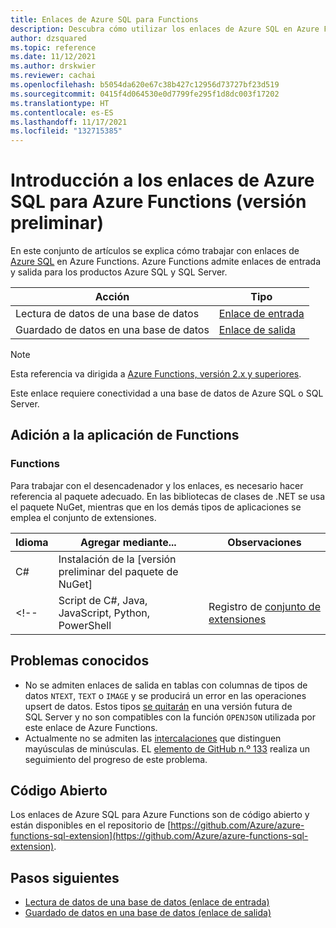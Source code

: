 ```yaml
---
title: Enlaces de Azure SQL para Functions
description: Descubra cómo utilizar los enlaces de Azure SQL en Azure Functions.
author: dzsquared
ms.topic: reference
ms.date: 11/12/2021
ms.author: drskwier
ms.reviewer: cachai
ms.openlocfilehash: b5054da620e67c38b427c12956d73727bf23d519
ms.sourcegitcommit: 0415f4d064530e0d7799fe295f1d8dc003f17202
ms.translationtype: HT
ms.contentlocale: es-ES
ms.lasthandoff: 11/17/2021
ms.locfileid: "132715385"
---
```

# <a name="azure-sql-bindings-for-azure-functions-overview-preview"></a>Introducción a los enlaces de Azure SQL para Azure Functions (versión preliminar)

En este conjunto de artículos se explica cómo trabajar con enlaces de [Azure SQL](../azure-sql/index.yml) en Azure Functions. Azure Functions admite enlaces de entrada y salida para los productos Azure SQL y SQL Server.

| Acción | Tipo |
|---------|---------|
| Lectura de datos de una base de datos | [Enlace de entrada](./functions-bindings-azure-sql-input.md) |
| Guardado de datos en una base de datos |[Enlace de salida](./functions-bindings-azure-sql-output.md) |

> [!NOTE]
> Esta referencia va dirigida a [Azure Functions, versión 2.x y superiores](functions-versions.md). 
>
> Este enlace requiere conectividad a una base de datos de Azure SQL o SQL Server.

## <a name="add-to-your-functions-app"></a>Adición a la aplicación de Functions

### <a name="functions"></a>Functions

Para trabajar con el desencadenador y los enlaces, es necesario hacer referencia al paquete adecuado. En las bibliotecas de clases de .NET se usa el paquete NuGet, mientras que en los demás tipos de aplicaciones se emplea el conjunto de extensiones.

| Idioma                                        | Agregar mediante...                                   | Observaciones 
|-------------------------------------------------|---------------------------------------------|-------------|
| C#                                              | Instalación de la [versión preliminar del paquete de NuGet] | |
<!--| Script de C#, Java, JavaScript, Python, PowerShell | Registro de [conjunto de extensiones]          | Se recomienda usar la [extensión Azure Tools] con Visual Studio Code. | -->


[paquete NuGet en versión preliminar]: https://www.nuget.org/packages/Microsoft.Azure.WebJobs.Extensions.Sql
[core tools]: ./functions-run-local.md
[conjunto de extensiones]: ./functions-bindings-register.md#extension-bundles
[Extensión Azure Tools]: https://marketplace.visualstudio.com/items?itemName=ms-vscode.vscode-node-azure-pack


## <a name="known-issues"></a>Problemas conocidos

- No se admiten enlaces de salida en tablas con columnas de tipos de datos `NTEXT`, `TEXT` o `IMAGE` y se producirá un error en las operaciones upsert de datos. Estos tipos [se quitarán](/sql/t-sql/data-types/ntext-text-and-image-transact-sql) en una versión futura de SQL Server y no son compatibles con la función `OPENJSON` utilizada por este enlace de Azure Functions.
- Actualmente no se admiten las [intercalaciones](/sql/relational-databases/collations/collation-and-unicode-support#Collation_Defn) que distinguen mayúsculas de minúsculas. EL [elemento de GitHub n.º 133](https://github.com/Azure/azure-functions-sql-extension/issues/133) realiza un seguimiento del progreso de este problema.


## <a name="open-source"></a>Código Abierto

Los enlaces de Azure SQL para Azure Functions son de código abierto y están disponibles en el repositorio de [https://github.com/Azure/azure-functions-sql-extension](https://github.com/Azure/azure-functions-sql-extension).


## <a name="next-steps"></a>Pasos siguientes

- [Lectura de datos de una base de datos (enlace de entrada)](./functions-bindings-azure-sql-input.md)
- [Guardado de datos en una base de datos (enlace de salida)](./functions-bindings-azure-sql-output.md)